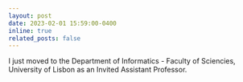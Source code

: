 ```yaml
---
layout: post
date: 2023-02-01 15:59:00-0400
inline: true
related_posts: false
---
```


I just moved to the Department of Informatics - Faculty of Sciencies, University of Lisbon as an Invited Assistant Professor.
